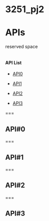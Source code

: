# 3251_pj2

# APIs
reserved space

```

```
#### API List
* [API0](#api_0)

* [API1](#api_1)

* [API2](#api_2)

* [API3](#api_3)
  

===
## API#0 <a name="api_0"></a>

===
## API#1 <a name="api_1"></a>

===
## API#2 <a name="api_2"></a>

===
## API#3 <a name="api_3"></a>
